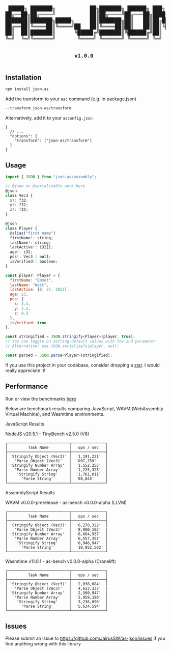
<h3 align="center">
<pre>
 █████╗ ███████╗           ██╗███████╗ ██████╗ ███╗   ██╗
██╔══██╗██╔════╝           ██║██╔════╝██╔═══██╗████╗  ██║
███████║███████╗█████╗     ██║███████╗██║   ██║██╔██╗ ██║
██╔══██║╚════██║╚════╝██   ██║╚════██║██║   ██║██║╚██╗██║
██║  ██║███████║      ╚█████╔╝███████║╚██████╔╝██║ ╚████║
╚═╝  ╚═╝╚══════╝       ╚════╝ ╚══════╝ ╚═════╝ ╚═╝  ╚═══╝

v1.0.0
</pre>
</h3>

## Installation

```bash
npm install json-as
```

Add the transform to your `asc` command (e.g. in package.json)

```bash
--transform json-as/transform
```

Alternatively, add it to your `asconfig.json`

```
{
  // ...
  "options": {
    "transform": ["json-as/transform"]
  }
}
```

## Usage

```js
import { JSON } from "json-as/assembly";

// @json or @serializable work here
@json
class Vec3 {
  x!: f32;
  y!: f32;
  z!: f32;
}

@json
class Player {
  @alias("first name")
  firstName!: string;
  lastName!: string;
  lastActive!: i32[];
  age!: i32;
  pos!: Vec3 | null;
  isVerified!: boolean;
}

const player: Player = {
  firstName: "Emmet",
  lastName: "West",
  lastActive: [8, 27, 2022],
  age: 23,
  pos: {
    x: 3.4,
    y: 1.2,
    z: 8.3
  },
  isVerified: true
};

const stringified = JSON.stringify<Player>(player, true);
// You can toggle on setting default values with the 2nd parameter
// Alternative: use JSON.serializeTo(player, out);

const parsed = JSON.parse<Player>(stringified);
```

If you use this project in your codebase, consider dropping a [star](https://github.com/JairusSW/as-json). I would really appreciate it!
## Performance

Run or view the benchmarks [here](https://github.com/JairusSW/as-json/tree/master/bench)

Below are benchmark results comparing JavaScript, WAVM (WebAssembly Virtual Machine), and Wasmtime environments.

JavaScript Results

NodeJS v20.5.1 - TinyBench v2.5.0 (V8)
```
┌───────────────────────────┬───────────────┐
│         Task Name         │   ops / sec   │
├───────────────────────────┼───────────────┤
│ 'Stringify Object (Vec3)' │  '1,191,221'  │
│   'Parse Object (Vec3)'   │  '897,759'    │
│ 'Stringify Number Array'  │  '1,552,255'  │
│   'Parse Number Array'    │  '1,225,325'  │
│    'Stringify String'     │  '1,761,011'  │
│      'Parse String'       │  '80,845'     │
└───────────────────────────┴───────────────┘
```

AssemblyScript Results

WAVM v0.0.0-prerelease - as-bench v0.0.0-alpha (LLVM)
```
┌───────────────────────────┬───────────────┐
│         Task Name         │   ops / sec   │
├───────────────────────────┼───────────────┤
│ 'Stringify Object (Vec3)' │  '6,270,322'  │
│   'Parse Object (Vec3)'   │  '8,000,195'  |
│ 'Stringify Number Array'  │  '6,664,937'  │
│   'Parse Number Array'    │  '6,557,357'  │
│    'Stringify String'     │  '6,946,947'  │
│      'Parse String'       │  '10,952,502' │
└───────────────────────────┴───────────────┘
```

Wasmtime v11.0.1 - as-bench v0.0.0-alpha (Cranelift)
```
┌───────────────────────────┬───────────────┐
│         Task Name         │   ops / sec   │
├───────────────────────────┼───────────────┤
│ 'Stringify Object (Vec3)' │  '2,038,684'  │
│   'Parse Object (Vec3)'   │  '4,623,337'  |
│ 'Stringify Number Array'  │  '2,500,947'  │
│   'Parse Number Array'    │  '2,959,180'  │
│    'Stringify String'     │  '3,236,896'  │
│      'Parse String'       │  '5,634,594'  │
└───────────────────────────┴───────────────┘
```

## Issues

Please submit an issue to https://github.com/JairusSW/as-json/issues if you find anything wrong with this library